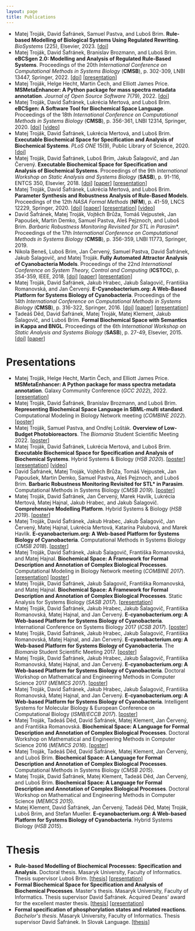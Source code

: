 ```yaml
---
layout: page
title: Publications
---
```


- Matej Troják, David Šafránek, Samuel Pastva, and Luboš Brim. **Rule-based Modelling of Biological Systems Using Regulated Rewriting**. *BioSystems* (225), Elsevier, 2023. \[[doi](http://dx.doi.org/10.1016/j.biosystems.2023.104843)\]
- Matej Troják, David Šafránek, Branislav Brozmann, and Luboš Brim. **eBCSgen 2.0: Modelling and Analysis of Regulated Rule-Based Systems**. Proceedings of the 20th *International Conference on Computational Methods in Systems Biology* (**CMSB**), p. 302-309, LNBI 13447, Springer, 2022. \[[doi](https://doi.org/10.1007/978-3-031-15034-0_17)\] \[[presentation](/files/presentations/cmsb2022.pdf)\]
- Matej Troják, Helge Hecht, Martin Čech, and Elliott James Price. **MSMetaEnhancer: A Python package for mass spectra metadata annotation**. *Journal of Open Source Software* 7(79), 2022. \[[doi](http://dx.doi.org/10.21105/joss.04494)\]
- Matej Troják, David Šafránek, Lukrécia Mertová, and Luboš Brim. **eBCSgen: A Software Tool for Biochemical Space Language**. Proceedings of the 18th *International Conference on Computational Methods in Systems Biology* (**CMSB**), p. 356-361, LNBI 12314, Springer, 2020. \[[doi](https://doi.org/10.1007/978-3-030-60327-4_20)\] \[[video](https://youtu.be/davz__F5h9o)\]
- Matej Troják, David Šafránek, Lukrécia Mertová, and Luboš Brim. **Executable Biochemical Space for Specification and Analysis of Biochemical Systems**. *PLoS ONE* 15(9), Public Library of Science, 2020. \[[doi](http://dx.doi.org/10.1371/journal.pone.0238838)\]
- Matej Troják, David Šafránek, Luboš Brim, Jakub Šalagovič, and Jan Červený. **Executable Biochemical Space for Specification and Analysis of Biochemical Systems**. Proceedings of the 9th *International Workshop on Static Analysis and Systems Biology* (**SASB**), p. 91-116, ENTCS 350, Elsevier, 2018. \[[doi](https://doi.org/10.1016/j.entcs.2020.06.006)\] \[[paper](/files/papers/sasb2018.pdf)\] \[[presentation](/files/presentations/sasb2018.pdf)\]
- Matej Troják, David Šafránek, Lukrécia Mertová, and Luboš Brim. **Parameter Synthesis and Robustness Analysis of Rule-Based Models**. Proceedings of the 12th *NASA Formal Methods* (**NFM**), p. 41-59, LNCS 12229, Springer, 2020. \[[doi](http://dx.doi.org/10.1007/978-3-030-55754-6_3)\] \[[paper](/files/papers/nfm2020.pdf)\] \[[presentation](/files/presentations/nfm2020.pdf)\] \[[video](https://www.youtube.com/watch?v=RRJLYhSBhMs)\]
- David Šafránek, Matej Troják, Vojtěch Brůža, Tomáš Vejpustek, Jan Papoušek, Martin Demko, Samuel Pastva, Aleš Pejznoch, and Luboš Brim. **Barbaric Robustness Monitoring Revisited for STL* in Parasim**. Proceedings of the 17th *International Conference on Computational Methods in Systems Biology* (**CMSB**), p. 356-359, LNBI 11773, Springer, 2019.
- Nikola Beneš, Luboš Brim, Jan Červený, Samuel Pastva, David Šafránek, Jakub Šalagovič, and Matej Troják. **Fully Automated Attractor Analysis of Cyanobacteria Models**. Proceedings of the 22nd *International Conference on System Theory, Control and Computing* (**ICSTCC**), p. 354-359, IEEE, 2018. \[[doi](https://doi.org/10.1109/ICSTCC.2018.8540762)\] \[[paper](/files/papers/icstcc2018.pdf)\] \[[presentation](/files/presentations/icstcc2018.pdf)\]
- Matej Troják, David Šafránek, Jakub Hrabec, Jakub Šalagovič, Františka Romanovská, and Jan Červený. **E-Cyanobacterium.org: A Web-Based Platform for Systems Biology of Cyanobacteria**. Proceedings of the 14th *International Conference on Computational Methods in Systems Biology* (**CMSB**), p. 316-322, Springer, 2016. \[[doi](https://doi.org/10.1007/978-3-319-45177-0_20)\] \[[paper](/files/papers/cmsb2016.pdf)\] \[[presentation](/files/presentations/cmsb2016.pdf)\]
- Tadeáš Děd, David Šafránek, Matej Troják, Matej Klement, Jakub Šalagovič, and Luboš Brim. **Formal Biochemical Space with Semantics in Kappa and BNGL**. Proceedings of the 6th *International Workshop on Static Analysis and Systems Biology* (**SASB**), p. 27-49, Elsevier, 2015. \[[doi](https://doi.org/10.1016/j.entcs.2016.09.017)\] \[[paper](/files/papers/sasb2015.pdf)\]

# Presentations

- Matej Troják, Helge Hecht, Martin Čech, and Elliott James Price. **MSMetaEnhancer: A Python package for mass spectra metadata annotation**. Galaxy Community Conference (_GCC 2022_), 2022. \[[presentation](/files/presentations/gcc2022.pdf)\]
- Matej Troják, David Šafránek, Branislav Brozmann, and Luboš Brim. **Representing Biochemical Space Language in SBML-multi standard**. Computational Modeling in Biology Network meeting (_COMBINE 2022_). \[[poster](/files/posters/combine2022.pdf)\]
- Matej Troják, Samuel Pastva, and Ondřej Lošták. **Overview of Low-Budget Photobioreactors**. The _Biomania_ Student Scientific Meeting 2022. \[[poster](/files/posters/biomania2022.pdf)\]
- Matej Troják, David Šafránek, Lukrécia Mertová, and Luboš Brim. **Executable Biochemical Space for Specification and Analysis of Biochemical Systems**. Hybrid Systems & Biology (_HSB 2020_). \[[poster](/files/posters/hsb2020.pdf)\] \[[presentation](/files/presentations/hsb2020.pdf)\] \[[video](https://www.youtube.com/watch?v=xyJspBeKFe4)\]
- David Šafránek, Matej Troják, Vojtěch Brůža, Tomáš Vejpustek, Jan Papoušek, Martin Demko, Samuel Pastva, Aleš Pejznoch, and Luboš Brim. **Barbaric Robustness Monitoring Revisited for STL\* in Parasim**. Computational Methods in Systems Biology (_CMSB 2019_). \[[poster](/files/posters/cmsb2019.pdf)\]
- Matej Troják, David Šafránek, Jan Červený, Marek Havlík, Lukrécia Mertová, Matej Hajnal, Jakub Hrabec, and Jakub Šalagovič. **Comprehensive Modelling Platform**. Hybrid Systems & Biology (_HSB 2019_). \[[poster](/files/posters/hsb2019.pdf)\]
- Matej Troják, David Šafránek, Jakub Hrabec, Jakub Šalagovič, Jan Červený, Matej Hajnal, Lukrécia Mertová, Katarína Palubová, and Marek Havlík. **E-cyanobacterium.org: A Web-based Platform for Systems Biology of Cyanobacteria**. Computational Methods in Systems Biology (_CMSB 2018_). \[[poster](/files/posters/cmsb2018.pdf)\]
- Matej Troják, David Šafránek, Jakub Šalagovič, Františka Romanovská, and Matej Hajnal. **Biochemical Space: A Framework for Formal Description and Annotation of Complex Biological Processes**. Computational Modeling in Biology Network meeting (_COMBINE 2017_). \[[presentation](/files/presentations/combine2017.pdf)\] \[[poster](/files/posters/combine2017.pdf)\]
- Matej Troják, David Šafránek, Jakub Šalagovič, Františka Romanovská, and Matej Hajnal. **Biochemical Space: A Framework for Formal Description and Annotation of Complex Biological Processes**. Static Analysis for Systems Biology (_SASB 2017_). \[[presentation](/files/presentations/sasb2017.pdf)\]
- Matej Troják, David Šafránek, Jakub Hrabec, Jakub Šalagovič, Františka Romanovská, Matej Hajnal, and Jan Červený. **E-cyanobacterium.org: A Web-based Platform for Systems Biology of Cyanobacteria**. International Conference on Systems Biology 2017 (_ICSB 2017_). \[[poster](/files/posters/icsb2017.pdf)\]
- Matej Troják, David Šafránek, Jakub Hrabec, Jakub Šalagovič, Františka Romanovská, Matej Hajnal, and Jan Červený. **E-cyanobacterium.org: A Web-based Platform for Systems Biology of Cyanobacteria**. The _Biomania_ Student Scientific Meeting 2017. \[[poster](/files/posters/icsb2017.pdf)\]
- Matej Troják, David Šafránek, Jakub Hrabec, Jakub Šalagovič, Františka Romanovská, Matej Hajnal, and Jan Červený. **E-cyanobacterium.org: A Web-based Platform for Systems Biology of Cyanobacteria**. Doctoral Workshop on Mathematical and Engineering Methods in Computer Science 2017 (_MEMICS 2017_). \[[poster](/files/posters/icsb2017.pdf)\]
- Matej Troják, David Šafránek, Jakub Hrabec, Jakub Šalagovič, Františka Romanovská, Matej Hajnal, and Jan Červený. **E-cyanobacterium.org: A Web-based Platform for Systems Biology of Cyanobacteria**. Intelligent Systems for Molecular Biology & European Conference on Computational Biology (_ISMB/ECCB 2017_). \[[poster](/files/posters/icsb2017.pdf)\]
- Matej Troják, Tadeáš Děd, David Šafránek, Matej Klement, Jan Červený, and Františka Romanovská. **Biochemical Space: A Language for Formal Description and Annotation of Complex Biological Processes**. Doctoral Workshop on Mathematical and Engineering Methods in Computer Science 2016 (_MEMICS 2016_). \[[poster](/files/posters/memics2016.png)\]
- Matej Troják, Tadeáš Děd, David Šafránek, Matej Klement, Jan Červený, and Luboš Brim. **Biochemical Space: A Language for Formal Description and Annotation of Complex Biological Processes**. Computational Methods in Systems Biology (_CMSB 2015_).
- Matej Troják, David Šafránek, Matej Klement, Tadeáš Děd, Jan Červený, and Luboš Brim. **Biochemical Space: A Language for Formal Description and Annotation of Complex Biological Processes**. Doctoral Workshop on Mathematical and Engineering Methods in Computer Science (_MEMICS 2015_).
- Matej Klement, David Šafránek, Jan Červený, Tadeáš Děd, Matej Troják, Luboš Brim, and Stefan Mueller. **E-cyanobacterium.org: A Web-based Platform for Systems Biology of Cyanobacteria**. Hybrid Systems Biology (_HSB 2015_).

# Thesis

- **Rule-based Modelling of Biochemical Processes: Specification and Analysis**. Doctoral thesis. Masaryk University, Faculty of Informatics. Thesis supervisor Luboš Brim. \[[thesis](https://is.muni.cz/th/m3qym/?lang=en)\] \[[presentation](/files/presentations/PhD%20defense%2013.6.2023.pdf)\]
- **Formal Biochemical Space for Specification and Analysis of Biochemical Processes**. Master's thesis. Masaryk University, Faculty of Informatics. Thesis supervisor David Šafránek. Acquired Deans' award for the excellent master thesis. \[[thesis](/files/papers/MT_Trojak.pdf)\] \[[presentation](/files/presentations/obhajoba_DP.pdf)\]
- **Formal specification of phosphorylation states and related reactions**. _Bachelor's thesis_. Masaryk University, Faculty of Informatics. Thesis supervisor David Šafránek. In Slovak Language. \[[thesis](/files/papers/BT_Trojak.pdf)\]
